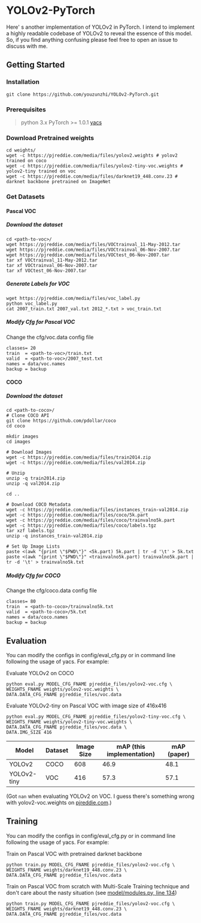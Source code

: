 # YOLOv2-PyTorch
Here' s another implementation of YOLOv2 in PyTorch. I intend to implement a highly readable codebase of YOLOv2 to
reveal the essence of this model. So, if you find anything confusing please feel free to open an issue to discuss with me.

## Getting Started
### Installation
```shell script
git clone https://github.com/youzunzhi/YOLOv2-PyTorch.git 
```
### Prerequisites
> python 3.x
> PyTorch >= 1.0.1
> [yacs](https://github.com/rbgirshick/yacs)

### Download Pretrained weights
```shell script
cd weights/ 
wget -c https://pjreddie.com/media/files/yolov2.weights # yolov2 trained on coco
wget -c https://pjreddie.com/media/files/yolov2-tiny-voc.weights # yolov2-tiny trained on voc
wget -c https://pjreddie.com/media/files/darknet19_448.conv.23 # darknet backbone pretrained on ImageNet
```
### Get Datasets
#### Pascal VOC
##### Download the dataset
```shell script
cd <path-to-voc>/
wget https://pjreddie.com/media/files/VOCtrainval_11-May-2012.tar
wget https://pjreddie.com/media/files/VOCtrainval_06-Nov-2007.tar
wget https://pjreddie.com/media/files/VOCtest_06-Nov-2007.tar
tar xf VOCtrainval_11-May-2012.tar
tar xf VOCtrainval_06-Nov-2007.tar
tar xf VOCtest_06-Nov-2007.tar
```
##### Generate Labels for VOC
```shell script
wget https://pjreddie.com/media/files/voc_label.py
python voc_label.py
cat 2007_train.txt 2007_val.txt 2012_*.txt > voc_train.txt
```
##### Modify Cfg for Pascal VOC
Change the cfg/voc.data config file
```
classes= 20
train  = <path-to-voc>/train.txt
valid  = <path-to-voc>/2007_test.txt
names = data/voc.names
backup = backup
```

#### COCO

##### Download the dataset

```shell script
cd <path-to-coco>/
# Clone COCO API
git clone https://github.com/pdollar/coco
cd coco

mkdir images
cd images

# Download Images
wget -c https://pjreddie.com/media/files/train2014.zip
wget -c https://pjreddie.com/media/files/val2014.zip

# Unzip
unzip -q train2014.zip
unzip -q val2014.zip

cd ..

# Download COCO Metadata
wget -c https://pjreddie.com/media/files/instances_train-val2014.zip
wget -c https://pjreddie.com/media/files/coco/5k.part
wget -c https://pjreddie.com/media/files/coco/trainvalno5k.part
wget -c https://pjreddie.com/media/files/coco/labels.tgz
tar xzf labels.tgz
unzip -q instances_train-val2014.zip

# Set Up Image Lists
paste <(awk "{print \"$PWD\"}" <5k.part) 5k.part | tr -d '\t' > 5k.txt
paste <(awk "{print \"$PWD\"}" <trainvalno5k.part) trainvalno5k.part | tr -d '\t' > trainvalno5k.txt
```

##### Modify Cfg for COCO

Change the cfg/coco.data config file

```
classes= 80
train  = <path-to-coco>/trainvalno5k.txt
valid  = <path-to-coco>/5k.txt
names = data/coco.names
backup = backup
```



## Evaluation

You can modify the configs in config/eval_cfg.py or in command line following the usage of yacs. For example:

Evaluate YOLOv2 on COCO
```shell script
python eval.py MODEL_CFG_FNAME pjreddie_files/yolov2-voc.cfg \
WEIGHTS_FNAME weights/yolov2-voc.weights \
DATA.DATA_CFG_FNAME pjreddie_files/voc.data
```

Evaluate  YOLOv2-tiny on Pascal VOC with image size of 416x416
```shell script
python eval.py MODEL_CFG_FNAME pjreddie_files/yolov2-tiny-voc.cfg \
WEIGHTS_FNAME weights/yolov2-tiny-voc.weights \
DATA.DATA_CFG_FNAME pjreddie_files/voc.data \
DATA.IMG_SIZE 416
```

| Model       | Dataset | Image Size | mAP (this implementation) | mAP (paper) |
| ----------- | ------- | ---------- | ------------------------- | ----------- |
| YOLOv2      | COCO    | 608        | 46.9                      | 48.1        |
| YOLOv2-tiny | VOC     | 416        | 57.3                      | 57.1        |

(Got `nan` when evaluating YOLOv2 on VOC. I guess there's something wrong with yolov2-voc.weights on [pjreddie.com](https://pjreddie.com/media/files/yolov2-voc.weights).)



## Training

You can modify the configs in config/eval_cfg.py or in command line following the usage of yacs. For example:

Train on Pascal VOC with pretrained darknet backbone
```shell script
python train.py MODEL_CFG_FNAME pjreddie_files/yolov2-voc.cfg \
WEIGHTS_FNAME weights/darknet19_448.conv.23 \
DATA.DATA_CFG_FNAME pjreddie_files/voc.data
```

Train on Pascal VOC from scratch with Multi-Scale Training technique and 
don't care about the nasty situation (see [model/modules.py, line 134](https://github.com/youzunzhi/YOLOv2-PyTorch/blob/98352ff18c8a9bcde4e2d07505fd30da589a4abc/model/modules.py#L134))

```shell script
python train.py MODEL_CFG_FNAME pjreddie_files/yolov2-voc.cfg \
WEIGHTS_FNAME weights/darknet19_448.conv.23 \
DATA.DATA_CFG_FNAME pjreddie_files/voc.data
```

